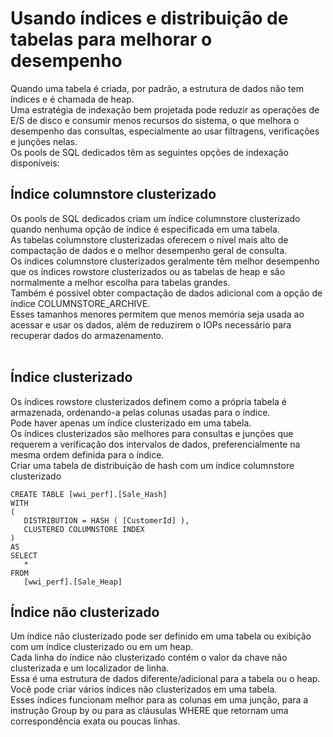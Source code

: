 # Usando índices e distribuição de tabelas para melhorar o desempenho
Quando uma tabela é criada, por padrão, a estrutura de dados não tem índices e é chamada de heap.<br>
Uma estratégia de indexação bem projetada pode reduzir as operações de E/S de disco e consumir menos recursos do sistema, o que melhora o desempenho das consultas, especialmente ao usar filtragens, verificações e junções nelas.<br>
Os pools de SQL dedicados têm as seguintes opções de indexação disponíveis:

## Índice columnstore clusterizado
Os pools de SQL dedicados criam um índice columnstore clusterizado quando nenhuma opção de índice é especificada em uma tabela.<br>
As tabelas columnstore clusterizadas oferecem o nível mais alto de compactação de dados e o melhor desempenho geral de consulta.<br>
Os índices columnstore clusterizados geralmente têm melhor desempenho que os índices rowstore clusterizados ou as tabelas de heap e são normalmente a melhor escolha para tabelas grandes.<br>
Também é possível obter compactação de dados adicional com a opção de índice COLUMNSTORE_ARCHIVE.<br>
Esses tamanhos menores permitem que menos memória seja usada ao acessar e usar os dados, além de reduzirem o IOPs necessário para recuperar dados do armazenamento.
<br><br>

## Índice clusterizado
Os índices rowstore clusterizados definem como a própria tabela é armazenada, ordenando-a pelas colunas usadas para o índice.<br>
Pode haver apenas um índice clusterizado em uma tabela.<br>
Os índices clusterizados são melhores para consultas e junções que requerem a verificação dos intervalos de dados, preferencialmente na mesma ordem definida para o índice.
<br>
Criar uma tabela de distribuição de hash com um índice columnstore clusterizado
```
CREATE TABLE [wwi_perf].[Sale_Hash]
WITH
(
   DISTRIBUTION = HASH ( [CustomerId] ),
   CLUSTERED COLUMNSTORE INDEX
)
AS
SELECT
   *
FROM
   [wwi_perf].[Sale_Heap]
```

## Índice não clusterizado
Um índice não clusterizado pode ser definido em uma tabela ou exibição com um índice clusterizado ou em um heap.<br>
Cada linha do índice não clusterizado contém o valor da chave não clusterizada e um localizador de linha.<br>
Essa é uma estrutura de dados diferente/adicional para a tabela ou o heap.<br>
Você pode criar vários índices não clusterizados em uma tabela.<br>
Esses índices funcionam melhor para as colunas em uma junção, para a instrução Group by ou para as cláusulas WHERE que retornam uma correspondência exata ou poucas linhas.
